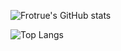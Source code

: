 ![Frotrue's GitHub stats](https://github-readme-stats.vercel.app/api?username=frotrue&count_private=true)


![Top Langs](https://github-readme-stats.vercel.app/api/top-langs/?username=frotrue&hide=jupyter_notebook)
